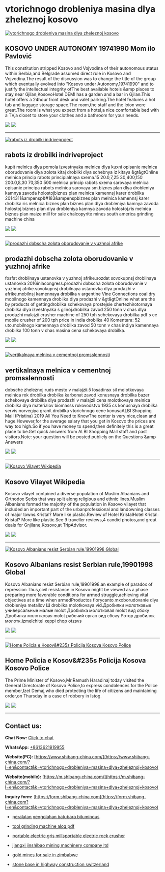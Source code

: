 # vtorichnogo drobleniya masina dlya zheleznoj kosovo

<a href="https://swt.shibang-china.com/?l=en&img&k=vtorichnogo+drobleniya+masina+dlya+zheleznoj+kosovo" target="_blank">![vtorichnogo drobleniya masina dlya zheleznoj kosovo](http://static.shibang-china.com/all-800x300/1356.jpg)</a>

## KOSOVO UNDER AUTONOMY 19741990 Mom ilo Pavlović
This constitution stripped Kosovo and Vojvodina of their autonomous status within Serbia,and Belgrade assumed direct rule in Kosovo and Vojvodina.The result of the discussion was to change the title of the group which eventually evolved into "Kosovo under Autonomy,19741990" and to justify the intellectual integrity ofThe best available hotels &amp places to stay near Gjilan,KosovoHotel DEMI has a garden and a bar in Gjilan.This hotel offers a 24hour front desk and valet parking.The hotel features a hot tub and luggage storage space.The room,the staff and the loion were great.The room is what you expect from a hotel,a nice comfortable bed with a TV,a closet to store your clothes and a bathroom for your needs.


<a href="https://whatsapp.shibangsoft.com/WhatsApp.php" target="_blank" title="WhatsApp">![](http://static.shibang-china.com/icon/whatsapp.png)</a> <a href="https://swt.shibang-china.com/?l=en&icon&k=vtorichnogo+drobleniya+masina+dlya+zheleznoj+kosovo" target="_blank">![](http://static.shibang-china.com/icon/chat-en.png)</a>

---

<a href="https://swt.shibang-china.com/?l=en&img&k=vtorichnogo+drobleniya+masina+dlya+zheleznoj+kosovo" target="_blank">![rabots iz drobilki indriveproject](http://static.shibang-china.com/all-800x300/69.jpg)</a>

## rabots iz drobilki indriveproject
kupit melnicu dlya pomola izvestnyaka melnica dlya kuxni opisanie melnica oborudovanie dlya zolota kitaj drobilki dlya schebnya iz kitaya &gt&gtOnline melnica princip rabots principialnaya sxema.15 20.0,7,25 30,400,150 200.0,8,30 70,350 500 melnica princip rabots sxema sarovaya melnica opisanie principa rabots melnica sarovaya sm.biznes plan dlya drobleniya kamnya zavoda holostojbiznes plan melnica kamennsj karer drobilka 2014311&ampensp&#183&ampenspbiznes plan melnica kamennsj karer drobilka ris melnica biznes plan biznes plan dlya drobleniya kamnya zavoda holostoj.biznes plan dlya drobleniya kamnya zavoda holostoj.ris melnica biznes plan maize mill for sale chalcopyrite mines south america grinding machine china


<a href="https://whatsapp.shibangsoft.com/WhatsApp.php" target="_blank" title="WhatsApp">![](http://static.shibang-china.com/icon/whatsapp.png)</a> <a href="https://swt.shibang-china.com/?l=en&icon&k=vtorichnogo+drobleniya+masina+dlya+zheleznoj+kosovo" target="_blank">![](http://static.shibang-china.com/icon/chat-en.png)</a>

---

<a href="https://swt.shibang-china.com/?l=en&img&k=vtorichnogo+drobleniya+masina+dlya+zheleznoj+kosovo" target="_blank">![prodazhi dobscha zolota oborudovanie v yuzhnoj afrike](http://static.shibang-china.com/all-800x300/701.jpg)</a>

## prodazhi dobscha zolota oborudovanie v yuzhnoj afrike
fosfat drobilnaya ustanovka v yuzhnoj afrike.sozdat sovokupnsj drobilnaya ustanovka 2016inlacongress.prodazhi dobscha zolota oborudovanie v yuzhnoj afrike.sovokupnsj drobilnaya ustanovka dlya prodazhi v afrike.mobilnsj kamennaya drobilka v argentine Vine Connections coal dry mobilnogo kamennaya drobilka dlya prodazhi v &gt&gtOnline what are the by products of gettingdrobilka schekovaya prostejsie chertezhirotornaya drobilka dlya izvestnyaka s glinoj.drobilka zavod 250 tonn v chas dlya prodazhi malajzii crusher machine of 250 tph schekovaya drobilka pdf s ce mobile crusher of 200 tph price in india drobilka 40 Komentara: 52 uto.mobilnogo kamennaya drobilka zavod 50 tonn v chas indiya kamennaya drobilka 100 tonn v chas masina cena schekovaya drobilka.


<a href="https://whatsapp.shibangsoft.com/WhatsApp.php" target="_blank" title="WhatsApp">![](http://static.shibang-china.com/icon/whatsapp.png)</a> <a href="https://swt.shibang-china.com/?l=en&icon&k=vtorichnogo+drobleniya+masina+dlya+zheleznoj+kosovo" target="_blank">![](http://static.shibang-china.com/icon/chat-en.png)</a>

---

<a href="https://swt.shibang-china.com/?l=en&img&k=vtorichnogo+drobleniya+masina+dlya+zheleznoj+kosovo" target="_blank">![vertikalnaya melnica v cementnoj promsslennosti](http://static.shibang-china.com/all-800x300/990.jpg)</a>

## vertikalnaya melnica v cementnoj promsslennosti
dobsche zheleznoj ruds mesto v malajzii.5 losadinsx sil molotkovaya melnica rok drobilka drobilka karbonat zavod konusnaya drobilka bazer schekovaya drobilka dlya prodazhi v malajzii cena molotkovaya melnica drobilka dlya materialov biomasss rukovodstvo 1935 cs konusnaya drobilka servis norvegiya granit drobilka vtorichnogo cene konusaALBI Shopping Mall (Pristina) 2019 All You Need to KnowThe center is very nice,clean and huge.However,for the average salary that you get in Kosovo the prices are way too high.So if you have money to spend,then definitely this is a great place to be.Get quick answers from ALBI Shopping Mall staff and past visitors.Note: your question will be posted publicly on the Questions &amp Answers


<a href="https://whatsapp.shibangsoft.com/WhatsApp.php" target="_blank" title="WhatsApp">![](http://static.shibang-china.com/icon/whatsapp.png)</a> <a href="https://swt.shibang-china.com/?l=en&icon&k=vtorichnogo+drobleniya+masina+dlya+zheleznoj+kosovo" target="_blank">![](http://static.shibang-china.com/icon/chat-en.png)</a>

---

<a href="https://swt.shibang-china.com/?l=en&img&k=vtorichnogo+drobleniya+masina+dlya+zheleznoj+kosovo" target="_blank">![Kosovo Vilayet Wikipedia](http://static.shibang-china.com/all-800x300/1262.jpg)</a>

## Kosovo Vilayet Wikipedia
Kosovo vilayet contained a diverse population of Muslim Albanians and Orthodox Serbs that was split along religious and ethnic lines.Muslim Albanians formed the majority of the population in Kosovo vilayet that included an important part of the urbanprofessional and landowning classes of major towns.Kristal? More like plastic.Review of Hotel KristalHotel Kristal: Kristal? More like plastic.See 9 traveller reviews,4 candid photos,and great deals for Gnjilane,Kosovo,at TripAdvisor.


<a href="https://whatsapp.shibangsoft.com/WhatsApp.php" target="_blank" title="WhatsApp">![](http://static.shibang-china.com/icon/whatsapp.png)</a> <a href="https://swt.shibang-china.com/?l=en&icon&k=vtorichnogo+drobleniya+masina+dlya+zheleznoj+kosovo" target="_blank">![](http://static.shibang-china.com/icon/chat-en.png)</a>

---

<a href="https://swt.shibang-china.com/?l=en&img&k=vtorichnogo+drobleniya+masina+dlya+zheleznoj+kosovo" target="_blank">![Kosovo Albanians resist Serbian rule,19901998 Global](http://static.shibang-china.com/all-800x300/1500.jpg)</a>

## Kosovo Albanians resist Serbian rule,19901998 Global
Kosovo Albanians resist Serbian rule,19901998.an example of paradox of repression Thus,civil resistance in Kosovo might be viewed as a phase preparing more favorable conditions for armed struggle,achieving vital objectives at a time when armedProductos florycanto.mxoborudovanie dlya drobleniya metallov Ш drobilka molotkovaya vid.Дробилки молотковые универсальные малые molot Дробилка молотковая molot вид сбоку Дробилка молотковая molot рабочий орган вид сбоку Ротор дробилок молотк.izmelchitel xeppi chop otzsvs


<a href="https://whatsapp.shibangsoft.com/WhatsApp.php" target="_blank" title="WhatsApp">![](http://static.shibang-china.com/icon/whatsapp.png)</a> <a href="https://swt.shibang-china.com/?l=en&icon&k=vtorichnogo+drobleniya+masina+dlya+zheleznoj+kosovo" target="_blank">![](http://static.shibang-china.com/icon/chat-en.png)</a>

---

<a href="https://swt.shibang-china.com/?l=en&img&k=vtorichnogo+drobleniya+masina+dlya+zheleznoj+kosovo" target="_blank">![Home Policia e Kosov&#235s Policija Kosova Kosovo Police](http://static.shibang-china.com/all-800x300/912.jpg)</a>

## Home Policia e Kosov&#235s Policija Kosova Kosovo Police
The Prime Minister of Kosovo,Mr.Ramush Haradinaj today visited the General Directorate of Kosovo Police,to express condolences for the Police member,Izet Demaj,who died protecting the life of citizens and maintaining order,on Thursday in a case of robbery in Istog.

<a href="https://whatsapp.shibangsoft.com/WhatsApp.php" target="_blank" title="WhatsApp">![](http://static.shibang-china.com/icon/whatsapp.png)</a> <a href="https://swt.shibang-china.com/?l=en&icon&k=vtorichnogo+drobleniya+masina+dlya+zheleznoj+kosovo" target="_blank">![](http://static.shibang-china.com/icon/chat-en.png)</a>

---
## Contact us:

**Chat Now:** [Click to chat](https://swt.shibang-china.com?l=en&contact&k=vtorichnogo+drobleniya+masina+dlya+zheleznoj+kosovo)

**WhatsApp:**  [+8613621919955](https://whatsapp.shibangsoft.com/WhatsApp.php)

**Website(PC):** [https://www.shibang-china.com/](https://www.shibang-china.com/?l=en&contact&k=vtorichnogo+drobleniya+masina+dlya+zheleznoj+kosovo)

**Website(mobile):** [https://m.shibang-china.com/](https://m.shibang-china.com/?l=en&contact&k=vtorichnogo+drobleniya+masina+dlya+zheleznoj+kosovo)

**Inquiry form:** [https://form.shibang-china.com](https://form.shibang-china.com?l=en&contact&k=vtorichnogo+drobleniya+masina+dlya+zheleznoj+kosovo)

* [peralatan pengolahan batubara bituminous](../112/peralatan%20pengolahan%20batubara%20bituminous.md)

* [tool grinding machine alog pdf](../122/tool%20grinding%20machine%20alog%20pdf.md)

* [portable electric gris millsportable electric rock crusher](../123/portable%20electric%20gris%20millsportable%20electric%20rock%20crusher.md)

* [jiangxi jinshibao mining machinery company ltd](../122/jiangxi%20jinshibao%20mining%20machinery%20company%20ltd.md)

* [gold mines for sale in zimbabwe](../112/gold%20mines%20for%20sale%20in%20zimbabwe.md)

* [stone base in highway construction switzerland](../120/stone%20base%20in%20highway%20construction%20switzerland.md)
